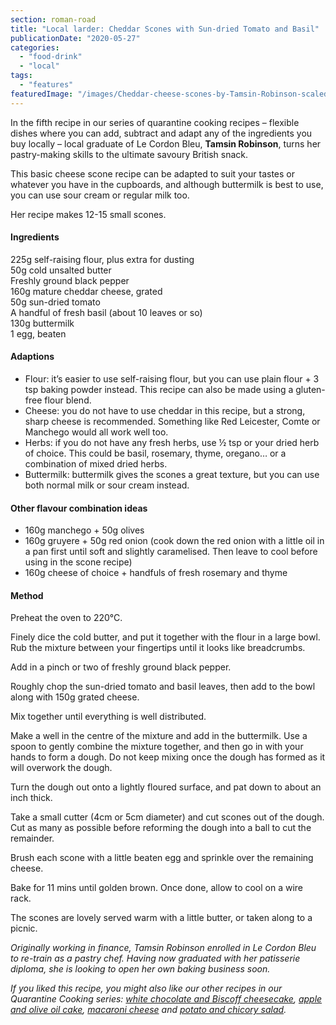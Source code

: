 ```yaml
---
section: roman-road
title: "Local larder: Cheddar Scones with Sun-dried Tomato and Basil"
publicationDate: "2020-05-27"
categories: 
  - "food-drink"
  - "local"
tags: 
  - "features"
featuredImage: "/images/Cheddar-cheese-scones-by-Tamsin-Robinson-scaled.jpeg"
---
```


In the fifth recipe in our series of quarantine cooking recipes – flexible dishes where you can add, subtract and adapt any of the ingredients you buy locally – local graduate of Le Cordon Bleu, **Tamsin Robinson**, turns her pastry-making skills to the ultimate savoury British snack.

This basic cheese scone recipe can be adapted to suit your tastes or whatever you have in the cupboards, and although buttermilk is best to use, you can use sour cream or regular milk too. 

Her recipe makes 12-15 small scones.

#### **Ingredients**

225g self-raising flour, plus extra for dusting  
50g cold unsalted butter  
Freshly ground black pepper  
160g mature cheddar cheese, grated  
50g sun-dried tomato  
A handful of fresh basil (about 10 leaves or so)  
130g buttermilk   
1 egg, beaten

#### **Adaptions**

- Flour: it’s easier to use self-raising flour, but you can use plain flour + 3 tsp baking powder instead. This recipe can also be made using a gluten-free flour blend. 
- Cheese: you do not have to use cheddar in this recipe, but a strong, sharp cheese is recommended. Something like Red Leicester, Comte or Manchego would all work well too.
- Herbs: if you do not have any fresh herbs, use ½ tsp or your dried herb of choice. This could be basil, rosemary, thyme, oregano… or a combination of mixed dried herbs.
- Buttermilk: buttermilk gives the scones a great texture, but you can use both normal milk or sour cream instead. 

#### **Other flavour combination ideas**

- 160g manchego + 50g olives 
- 160g gruyere + 50g red onion (cook down the red onion with a little oil in a pan first until soft and slightly caramelised. Then leave to cool before using in the scone recipe) 
- 160g cheese of choice + handfuls of fresh rosemary and thyme 

#### **Method**

Preheat the oven to 220°C.

Finely dice the cold butter, and put it together with the flour in a large bowl. Rub the mixture between your fingertips until it looks like breadcrumbs. 

Add in a pinch or two of freshly ground black pepper.

Roughly chop the sun-dried tomato and basil leaves, then add to the bowl along with 150g grated cheese.  

Mix together until everything is well distributed. 

Make a well in the centre of the mixture and add in the buttermilk. Use a spoon to gently combine the mixture together, and then go in with your hands to form a dough. Do not keep mixing once the dough has formed as it will overwork the dough. 

Turn the dough out onto a lightly floured surface, and pat down to about an inch thick. 

Take a small cutter (4cm or 5cm diameter) and cut scones out of the dough. Cut as many as possible before reforming the dough into a ball to cut the remainder.

Brush each scone with a little beaten egg and sprinkle over the remaining cheese.

Bake for 11 mins until golden brown. Once done, allow to cool on a wire rack.

The scones are lovely served warm with a little butter, or taken along to a picnic. 

_Originally working in finance, Tamsin Robinson enrolled in Le Cordon Bleu to re-train as a pastry chef. Having now graduated with her patisserie diploma, she is looking to open her own baking business soon._

_If you liked this recipe, you might also like our other recipes in our Quarantine Cooking series: [white chocolate and Biscoff cheesecake](https://romanroadlondon.com/chocolate-biscoff-cheesecake-tamsin-robinson/), [apple and olive oil cake](https://romanroadlondon.com/apple-orange-olive-oil-cake-tamsin-robinson/), [macaroni cheese](https://romanroadlondon.com/macaroni-cheese-recipe-oliver-rowe/) and [potato and chicory salad](https://romanroadlondon.com/potato-chicory-salad-recipe-oliver-rowe-quarantine-cooking/)._
